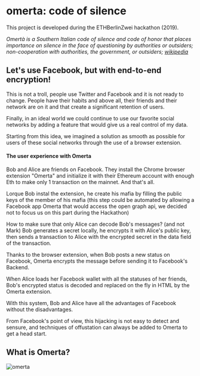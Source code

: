 # omerta: code of silence

This project is developed during the ETHBerlinZwei hackathon (2019).

*Omertà is a Southern Italian code of silence and code of honor that places importance on silence in the face of questioning by authorities or outsiders; non-cooperation with authorities, the government, or outsiders; [wikipedia](https://en.wikipedia.org/wiki/Omert%C3%A0)*

##  Let's use Facebook, but with end-to-end encryption! 

This is not a troll, people use Twitter and Facebook and it is not ready to change. People have their habits and above all, their friends and their network are on it and that create a significant retention of users.

Finally, in an ideal world we could continue to use our favorite social networks by adding a feature that would give us a real control of my data.

Starting from this idea, we imagined a solution as smooth as possible for users of these social networks through the use of a browser extension.

#### The user experience with Omerta

Bob and Alice are friends on Facebook.
They install the Chrome browser extension "Omerta" and initialize it with their Ethereum account with enough Eth to make only 1 transaction on the mainnet.
And that's all.

Lorque Bob instal the extension, he create his mafia by filling the public keys of the member of his mafia (this step could be automated by allowing a Facebook app Omerta that would access the open graph api, we decided not to focus us on this part during the Hackathon)

How to make sure that only Alice can decode Bob's messages? (and not Mark)
Bob generates a secret locally, he encrypts it with Alice's public key, then sends a transaction to Alice with the encrypted secret in the data field of the transaction.

Thanks to the browser extension, when Bob posts a new status on Facebook, Omerta encrypts the message before sending it to Facebook's Backend.

When Alice loads her Facebook wallet with all the statuses of her friends, Bob's encrypted status is decoded and replaced on the fly in HTML by the Omerta extension.

With this system, Bob and Alice have all the advantages of Facebook without the disadvantages.

From Facebook's point of view, this hijacking is not easy to detect and sensure, and techniques of offustation can always be added to Omerta to get a head start.


## What is Omerta?
![omerta](https://github.com/vincentlg/omerta/blob/master/berlin-hack-1.png)

